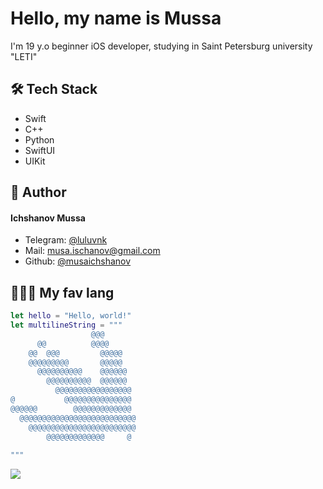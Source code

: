 # Hello, my name is Mussa   
I'm 19 y.o beginner iOS developer, studying in Saint Petersburg university "LETI"    
## 🛠️ Tech Stack
- Swift
- C++
- Python
- SwiftUI
- UIKit


## 🙇 Author
#### Ichshanov Mussa
- Telegram: [@luluvnk](https://t.me/luluvnk)
- Mail: [musa.ischanov@gmail.com](https://mail.google.com/musa.ischanov)
- Github: [@musaichshanov](https://github.com/musaichshanov)
       

## 🧑🏻‍💻 My fav lang
```Swift
let hello = "Hello, world!"
let multilineString = """
                  @@@
      @@          @@@@
    @@  @@@         @@@@@
    @@@@@@@@@       @@@@@
      @@@@@@@@@@    @@@@@@
        @@@@@@@@@@  @@@@@@
          @@@@@@@@@@@@@@@@@
@           @@@@@@@@@@@@@@@
@@@@@@        @@@@@@@@@@@@@
  @@@@@@@@@@@@@@@@@@@@@@@@@@
    @@@@@@@@@@@@@@@@@@@@@@@@
        @@@@@@@@@@@@@     @
           
"""
```
<img src="https://github.com/musaichshanov/musaichshanov/blob/main/github-snake.svg">

